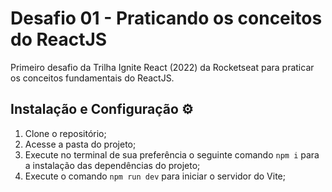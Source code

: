 # Desafio 01 - Praticando os conceitos do ReactJS

Primeiro desafio da Trilha Ignite React (2022) da Rocketseat para praticar os conceitos fundamentais do ReactJS.

## Instalação e Configuração ⚙️

1. Clone o repositório;
2. Acesse a pasta do projeto;
3. Execute no terminal de sua preferência o seguinte comando ``` npm i ``` para a instalação das dependências do projeto;
4. Execute o comando ``` npm run dev ``` para iniciar o servidor do Vite;